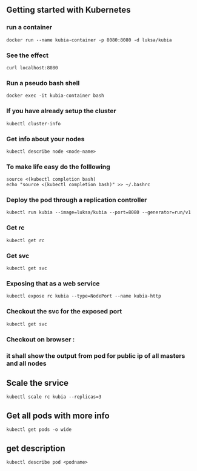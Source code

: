 ## Getting started with Kubernetes
### run a container
    docker run --name kubia-container -p 8080:8080 -d luksa/kubia

### See the effect 
    curl localhost:8080

### Run a pseudo bash shell
    docker exec -it kubia-container bash

### If you have already setup the cluster 
    kubectl cluster-info

### Get info about your nodes
    kubectl describe node <node-name>

### To make life easy do the folllowing
    source <(kubectl completion bash)
    echo "source <(kubectl completion bash)" >> ~/.bashrc 

### Deploy the pod through a replication controller
    kubectl run kubia --image=luksa/kubia --port=8080 --generator=run/v1

### Get rc
    kubectl get rc

### Get svc 
    kubectl get svc

### Exposing that as a web service
    kubectl expose rc kubia --type=NodePort --name kubia-http
 
### Checkout the svc for the exposed port
    kubectl get svc
 
### Checkout on browser <public ip>:<port>

### it shall show the output from pod for public ip of all masters and all nodes
 
## Scale the srvice
    kubectl scale rc kubia --replicas=3

## Get all pods with more info 
    kubectl get pods -o wide

## get description
    kubectl describe pod <podname>
